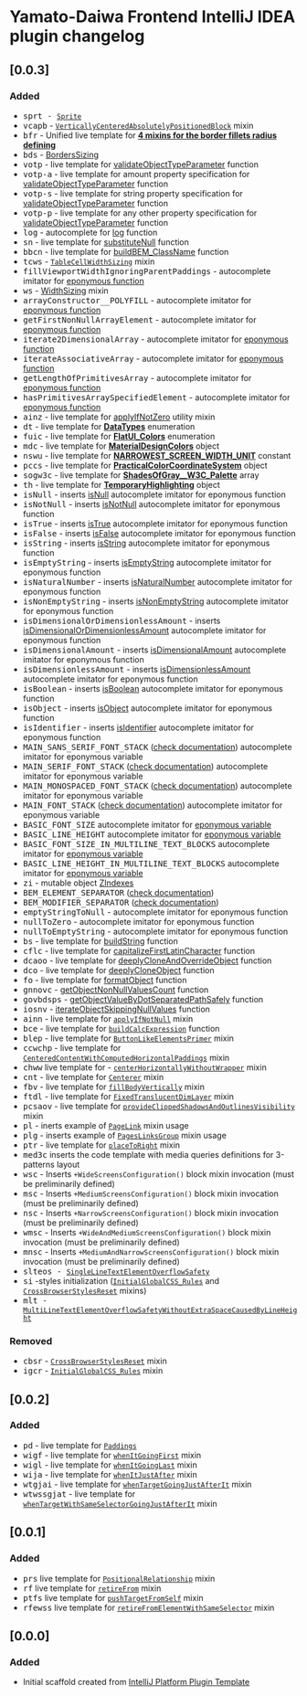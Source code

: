 <!-- Keep a Changelog guide -> https://keepachangelog.com -->

# Yamato-Daiwa Frontend IntelliJ IDEA plugin changelog

## [0.0.3]
### Added

- <kbd>sprt</kdb> - [`Sprite`](https://github.com/TokugawaTakeshi/Yamato-Daiwa-Frontend/blob/master/CoreLibrary/Package/Documentation/Styles/02-Kernel/06-RestUtils/Sprite.md)
- <kbd>vcapb</kbd> - [`VerticallyCenteredAbsolutelyPositionedBlock`](https://github.com/TokugawaTakeshi/Yamato-Daiwa-Frontend/blob/master/CoreLibrary/Package/Documentation/Styles/02-Kernel/03-UtilityMixins/02-Positioning/VerticallyCenteredAbsolutelyPositionedBlock.md) mixin
- <kbd>bfr</kbd> - Unified live template for [**4 mixins for the border fillets radius defining**](https://github.com/TokugawaTakeshi/Yamato-Daiwa-Frontend/blob/master/CoreLibrary/Package/Documentation/Styles/02-Kernel/03-UtilityMixins/01-Sizing/03-Borders/BordersFilletsRadius.md)
- <kbd>bds</kbd> - [BordersSizing](https://github.com/TokugawaTakeshi/Yamato-Daiwa-Frontend/blob/master/CoreLibrary/Package/Documentation/Styles/02-Kernel/03-UtilityMixins/01-Sizing/03-Borders/BordersSizing.md)
- <kbd>votp</kbd> - live template for [validateObjectTypeParameter](https://github.com/TokugawaTakeshi/Yamato-Daiwa-Frontend/blob/master/CoreLibrary/Package/Documentation/Styles/02-Kernel/02-Functions/06-ParametersValidation/validateObjectTypeParameter.md) function
- <kbd>votp-a</kbd> - live template for amount property specification for [validateObjectTypeParameter](https://github.com/TokugawaTakeshi/Yamato-Daiwa-Frontend/blob/master/CoreLibrary/Package/Documentation/Styles/02-Kernel/02-Functions/06-ParametersValidation/validateObjectTypeParameter.md) function
- <kbd>votp-s</kbd> - live template for string property specification for [validateObjectTypeParameter](https://github.com/TokugawaTakeshi/Yamato-Daiwa-Frontend/blob/master/CoreLibrary/Package/Documentation/Styles/02-Kernel/02-Functions/06-ParametersValidation/validateObjectTypeParameter.md) function
- <kbd>votp-p</kbd> - live template for any other property specification for [validateObjectTypeParameter](https://github.com/TokugawaTakeshi/Yamato-Daiwa-Frontend/blob/master/CoreLibrary/Package/Documentation/Styles/02-Kernel/02-Functions/06-ParametersValidation/validateObjectTypeParameter.md) function
- <kbd>log</kbd> - autocomplete for [log](https://github.com/TokugawaTakeshi/Yamato-Daiwa-Frontend/blob/master/CoreLibrary/Package/Documentation/Styles/02-Kernel/02-Functions/07-OtherFunctions/log.md) function
- <kbd>sn</kbd> - live template for [substituteNull](https://github.com/TokugawaTakeshi/Yamato-Daiwa-Frontend/blob/master/CoreLibrary/Package/Documentation/Styles/02-Kernel/02-Functions/07-OtherFunctions/substituteNull.md) function
- <kbd>bbcn</kbd> - live template for [buildBEM_ClassName](https://github.com/TokugawaTakeshi/Yamato-Daiwa-Frontend/blob/master/CoreLibrary/Package/Documentation/Styles/02-Kernel/02-Functions/07-OtherFunctions/buildBEM_ClassName.md) function
- <kbd>tcws</kbd> - [`TableCellWidthSizing`](https://github.com/TokugawaTakeshi/Yamato-Daiwa-Frontend/blob/master/CoreLibrary/Package/Documentation/Styles/02-Kernel/03-UtilityMixins/01-Sizing/01-Width/TableCellWidthSizing.md) mixin
- <kbd>fillViewportWidthIgnoringParentPaddings</kbd> - autocomplete imitator for [eponymous function](https://github.com/TokugawaTakeshi/Yamato-Daiwa-Frontend/blob/master/CoreLibrary/Package/Documentation/Styles/02-Kernel/03-UtilityMixins/01-Sizing/01-Width/fillViewportWidthIgnoringParentPaddings.md)
- <kbd>ws</kbd> - [WidthSizing](https://github.com/TokugawaTakeshi/Yamato-Daiwa-Frontend/blob/master/CoreLibrary/Package/Documentation/Styles/02-Kernel/03-UtilityMixins/01-Sizing/01-Width/WidthSizing.md) mixin
- <kbd>arrayConstructor__POLYFILL</kbd> - autocomplete imitator for [eponymous function](https://github.com/TokugawaTakeshi/Yamato-Daiwa-Frontend/blob/master/CoreLibrary/Package/Documentation/Styles/02-Kernel/02-Functions/05-Arrays/arrayConstructor__POLYFILL.md)
- <kbd>getFirstNonNullArrayElement</kbd> - autocomplete imitator for [eponymous function](https://github.com/TokugawaTakeshi/Yamato-Daiwa-Frontend/blob/master/CoreLibrary/Package/Documentation/Styles/02-Kernel/02-Functions/05-Arrays/getFirstNonNullArrayElement.md)
- <kbd>iterate2DimensionalArray</kbd> - autocomplete imitator for [eponymous function](https://github.com/TokugawaTakeshi/Yamato-Daiwa-Frontend/blob/master/CoreLibrary/Package/Documentation/Styles/02-Kernel/02-Functions/05-Arrays/iterate2DimensionalArray.md)
- <kbd>iterateAssociativeArray</kbd> - autocomplete imitator for [eponymous function](https://github.com/TokugawaTakeshi/Yamato-Daiwa-Frontend/blob/master/CoreLibrary/Package/Documentation/Styles/02-Kernel/02-Functions/05-Arrays/iterateAssociativeArray.md)
- <kbd>getLengthOfPrimitivesArray</kbd> - autocomplete imitator for [eponymous function](https://github.com/TokugawaTakeshi/Yamato-Daiwa-Frontend/blob/master/CoreLibrary/Package/Documentation/Styles/02-Kernel/02-Functions/05-Arrays/getLengthOfPrimitivesArray.md)
- <kbd>hasPrimitivesArraySpecifiedElement</kbd> - autocomplete imitator for [eponymous function](https://github.com/TokugawaTakeshi/Yamato-Daiwa-Frontend/blob/master/CoreLibrary/Package/Documentation/Styles/02-Kernel/02-Functions/05-Arrays/hasPrimitivesArraySpecifiedElement.md)
- <kbd>ainz</kbd> - live template for [applyIfNotZero](https://github.com/TokugawaTakeshi/Yamato-Daiwa-Frontend/blob/master/CoreLibrary/Package/Documentation/Styles/02-Kernel/03-UtilityMixins/00-GeneralUtils/applyIfNotZero.md) utility mixin  
- <kbd>dt</kbd> - live template for [**DataTypes**](https://github.com/TokugawaTakeshi/Yamato-Daiwa-Frontend/blob/master/CoreLibrary/Package/Documentation/Styles/01-Assets/01-FundamentalConstantsAndEnums/FundamentalConstantsAndEnums.md#datatypes---stylus-data-types) enumeration
- <kbd>fuic</kbd> - live template for [**FlatUI_Colors**](https://github.com/TokugawaTakeshi/Yamato-Daiwa-Frontend/blob/master/CoreLibrary/Package/Documentation/Styles/03-BuildInPlugins/ColorPalettes/FlatUI/FlatUI_ColorsPalette.md) enumeration
- <kbd>mdc</kbd> - live template for [**MaterialDesignColors**](https://github.com/TokugawaTakeshi/Yamato-Daiwa-Frontend/blob/master/CoreLibrary/Package/Documentation/Styles/03-BuildInPlugins/ColorPalettes/MaterialDesign/MaterialDesignColorsPalette.md) object
- <kbd>nswu</kbd> - live template for [**NARROWEST_SCREEN_WIDTH_UNIT**](https://github.com/TokugawaTakeshi/Yamato-Daiwa-Frontend/blob/master/CoreLibrary/Package/Documentation/Styles/01-Assets/01-FundamentalConstantsAndEnums/FundamentalConstantsAndEnums.md#narrowest_screen_width_unit---the-narrowest-screen-width-unit) constant
- <kbd>pccs</kbd> - live template for [**PracticalColorCoordinateSystem**](https://github.com/TokugawaTakeshi/Yamato-Daiwa-Frontend/blob/master/CoreLibrary/Package/Documentation/Styles/01-Assets/02-Colors/PracticalColorCoordinateSystem/PracticalColorCoordinateSystem.md) object
- <kbd>sogw3c</kbd> - live template for [**ShadesOfGray__W3C_Palette**](https://github.com/TokugawaTakeshi/Yamato-Daiwa-Frontend/blob/master/CoreLibrary/Package/Documentation/Styles/01-Assets/02-Colors/ShadesOfGray__39ColorsW3C_Palette/ShadesOfGray__39ColorsW3C_Palette.md) array
- <kbd>th</kbd> - live template for [**TemporaryHighlighting**](https://github.com/TokugawaTakeshi/Yamato-Daiwa-Frontend/blob/master/CoreLibrary/Package/Documentation/Styles/01-Assets/02-Colors/TemporaryHighlighting/TemporaryHighlighting.md) object
- <kbd>isNull</kbd> - inserts [isNull](https://github.com/TokugawaTakeshi/Yamato-Daiwa-Frontend/blob/master/CoreLibrary/Package/Documentation/Styles/02-Kernel/02-Functions/01-ValueCheckers.md#isnull--isnotnull) autocomplete imitator for eponymous function
- <kbd>isNotNull</kbd> - inserts [isNotNull](https://github.com/TokugawaTakeshi/Yamato-Daiwa-Frontend/blob/master/CoreLibrary/Package/Documentation/Styles/02-Kernel/02-Functions/01-ValueCheckers.md#isnull--isnotnull) autocomplete imitator for eponymous function
- <kbd>isTrue</kbd> - inserts [isTrue](https://github.com/TokugawaTakeshi/Yamato-Daiwa-Frontend/blob/master/CoreLibrary/Package/Documentation/Styles/02-Kernel/02-Functions/01-ValueCheckers.md#istrue--isfalse) autocomplete imitator for eponymous function
- <kbd>isFalse</kbd> - inserts [isFalse](https://github.com/TokugawaTakeshi/Yamato-Daiwa-Frontend/blob/master/CoreLibrary/Package/Documentation/Styles/02-Kernel/02-Functions/01-ValueCheckers.md#istrue--isfalse) autocomplete imitator for eponymous function
- <kbd>isString</kbd> - inserts [isString](https://github.com/TokugawaTakeshi/Yamato-Daiwa-Frontend/blob/master/CoreLibrary/Package/Documentation/Styles/02-Kernel/02-Functions/01-ValueCheckers.md) autocomplete imitator for eponymous function
- <kbd>isEmptyString</kbd> - inserts [isEmptyString](https://github.com/TokugawaTakeshi/Yamato-Daiwa-Frontend/blob/master/CoreLibrary/Package/Documentation/Styles/02-Kernel/02-Functions/01-ValueCheckers.md) autocomplete imitator for eponymous function
- <kbd>isNaturalNumber</kbd> - inserts [isNaturalNumber](https://github.com/TokugawaTakeshi/Yamato-Daiwa-Frontend/blob/master/CoreLibrary/Package/Documentation/Styles/02-Kernel/02-Functions/01-ValueCheckers.md#isnaturalnumber) autocomplete imitator for eponymous function
- <kbd>isNonEmptyString</kbd> - inserts [isNonEmptyString](https://github.com/TokugawaTakeshi/Yamato-Daiwa-Frontend/blob/master/CoreLibrary/Package/Documentation/Styles/02-Kernel/02-Functions/01-ValueCheckers.md) autocomplete imitator for eponymous function
- <kbd>isDimensionalOrDimensionlessAmount</kbd> - inserts [isDimensionalOrDimensionlessAmount](https://github.com/TokugawaTakeshi/Yamato-Daiwa-Frontend/blob/master/CoreLibrary/Package/Documentation/Styles/02-Kernel/02-Functions/01-ValueCheckers.md#isdimensionalamount--isdimensionlessamount--isdimensionalordimensionlessamount) autocomplete imitator for eponymous function
- <kbd>isDimensionalAmount</kbd> - inserts [isDimensionalAmount](https://github.com/TokugawaTakeshi/Yamato-Daiwa-Frontend/blob/master/CoreLibrary/Package/Documentation/Styles/02-Kernel/02-Functions/01-ValueCheckers.md#isdimensionalamount--isdimensionlessamount--isdimensionalordimensionlessamount) autocomplete imitator for eponymous function
- <kbd>isDimensionlessAmount</kbd> - inserts [isDimensionlessAmount](https://github.com/TokugawaTakeshi/Yamato-Daiwa-Frontend/blob/master/CoreLibrary/Package/Documentation/Styles/02-Kernel/02-Functions/01-ValueCheckers.md#isdimensionalamount--isdimensionlessamount--isdimensionalordimensionlessamount) autocomplete imitator for eponymous function
- <kbd>isBoolean</kbd> - inserts [isBoolean](https://github.com/TokugawaTakeshi/Yamato-Daiwa-Frontend/blob/master/CoreLibrary/Package/Documentation/Styles/02-Kernel/02-Functions/01-ValueCheckers.md) autocomplete imitator for eponymous function
- <kbd>isObject</kbd> - inserts [isObject](https://github.com/TokugawaTakeshi/Yamato-Daiwa-Frontend/blob/master/CoreLibrary/Package/Documentation/Styles/02-Kernel/02-Functions/01-ValueCheckers.md) autocomplete imitator for eponymous function
- <kbd>isIdentifier</kbd> - inserts [isIdentifier](https://github.com/TokugawaTakeshi/Yamato-Daiwa-Frontend/blob/master/CoreLibrary/Package/Documentation/Styles/02-Kernel/02-Functions/01-ValueCheckers.md) autocomplete imitator for eponymous function
- <kbd>MAIN_SANS_SERIF_FONT_STACK</kbd> ([check documentation](https://github.com/TokugawaTakeshi/Yamato-Daiwa-Frontend/blob/master/CoreLibrary/Package/Documentation/Styles/02-Kernel/01-BasicVariables/01-BasicVariables.md#font-stacks)) autocomplete imitator for eponymous variable
- <kbd>MAIN_SERIF_FONT_STACK</kbd> ([check documentation](https://github.com/TokugawaTakeshi/Yamato-Daiwa-Frontend/blob/master/CoreLibrary/Package/Documentation/Styles/02-Kernel/01-BasicVariables/01-BasicVariables.md#font-stacks)) autocomplete imitator for eponymous variable
- <kbd>MAIN_MONOSPACED_FONT_STACK</kbd> ([check documentation](https://github.com/TokugawaTakeshi/Yamato-Daiwa-Frontend/blob/master/CoreLibrary/Package/Documentation/Styles/02-Kernel/01-BasicVariables/01-BasicVariables.md#font-stacks)) autocomplete imitator for eponymous variable
- <kbd>MAIN_FONT_STACK</kbd> ([check documentation](https://github.com/TokugawaTakeshi/Yamato-Daiwa-Frontend/blob/master/CoreLibrary/Package/Documentation/Styles/02-Kernel/01-BasicVariables/01-BasicVariables.md#font-stacks)) autocomplete imitator for eponymous variable
- <kbd>BASIC_FONT_SIZE</kbd> autocomplete imitator for [eponymous variable](https://github.com/TokugawaTakeshi/Yamato-Daiwa-Frontend/blob/master/CoreLibrary/Package/Documentation/Styles/02-Kernel/01-BasicVariables/01-BasicVariables.md#dimensions)
- <kbd>BASIC_LINE_HEIGHT</kbd> autocomplete imitator for [eponymous variable](https://github.com/TokugawaTakeshi/Yamato-Daiwa-Frontend/blob/master/CoreLibrary/Package/Documentation/Styles/02-Kernel/01-BasicVariables/01-BasicVariables.md#dimensions)
- <kbd>BASIC_FONT_SIZE_IN_MULTILINE_TEXT_BLOCKS</kbd> autocomplete imitator for [eponymous variable](https://github.com/TokugawaTakeshi/Yamato-Daiwa-Frontend/blob/master/CoreLibrary/Package/Documentation/Styles/02-Kernel/01-BasicVariables/01-BasicVariables.md#dimensions)
- <kbd>BASIC_LINE_HEIGHT_IN_MULTILINE_TEXT_BLOCKS</kbd> autocomplete imitator for [eponymous variable](https://github.com/TokugawaTakeshi/Yamato-Daiwa-Frontend/blob/master/CoreLibrary/Package/Documentation/Styles/02-Kernel/01-BasicVariables/01-BasicVariables.md#dimensions)
- <kbd>zi</kbd> - mutable object [ZIndexes](https://github.com/TokugawaTakeshi/Yamato-Daiwa-Frontend/blob/master/CoreLibrary/Package/Documentation/Styles/02-Kernel/01-BasicVariables/01-BasicVariables.md#zindexes)
- <kbd>BEM_ELEMENT_SEPARATOR</kbd> ([check documentation](https://github.com/TokugawaTakeshi/Yamato-Daiwa-Frontend/blob/master/CoreLibrary/Package/Documentation/Styles/02-Kernel/01-BasicVariables/01-BasicVariables.md#bem-related))
- <kbd>BEM_MODIFIER_SEPARATOR</kbd> ([check documentation](https://github.com/TokugawaTakeshi/Yamato-Daiwa-Frontend/blob/master/CoreLibrary/Package/Documentation/Styles/02-Kernel/01-BasicVariables/01-BasicVariables.md#bem-related))
- <kbd>emptyStringToNull</kbd> - autocomplete imitator for eponymous function
- <kbd>nullToZero</kbd> - autocomplete imitator for eponymous function
- <kbd>nullToEmptyString</kbd> - autocomplete imitator for eponymous function
- <kbd>bs</kbd> - live template for [buildString](https://github.com/TokugawaTakeshi/Yamato-Daiwa-Frontend/blob/master/CoreLibrary/Package/Documentation/Styles/02-Kernel/02-Functions/03-Strings/buildString.md) function
- <kbd>cflc</kbd> - live template for [capitalizeFirstLatinCharacter](https://github.com/TokugawaTakeshi/Yamato-Daiwa-Frontend/blob/master/CoreLibrary/Package/Documentation/Styles/02-Kernel/02-Functions/03-Strings/capitalizeFirstLatinCharacter.md) function
- <kbd>dcaoo</kbd> - live template for [deeplyCloneAndOverrideObject](https://github.com/TokugawaTakeshi/Yamato-Daiwa-Frontend/blob/master/CoreLibrary/Package/Documentation/Styles/02-Kernel/02-Functions/04-Objects/deeplyCloneAndOverrideObject.md) function
- <kbd>dco</kbd> - live template for [deeplyCloneObject](https://github.com/TokugawaTakeshi/Yamato-Daiwa-Frontend/blob/master/CoreLibrary/Package/Documentation/Styles/02-Kernel/02-Functions/04-Objects/deeplyCloneObject.md) function
- <kbd>fo</kbd> - live template for [formatObject](https://github.com/TokugawaTakeshi/Yamato-Daiwa-Frontend/blob/master/CoreLibrary/Package/Documentation/Styles/02-Kernel/02-Functions/04-Objects/formatObject.md) function
- <kbd>gnnovc</kbd> - [getObjectNonNullValuesCount](https://github.com/TokugawaTakeshi/Yamato-Daiwa-Frontend/blob/master/CoreLibrary/Package/Documentation/Styles/02-Kernel/02-Functions/04-Objects/getObjectNonNullValuesCount.md) function
- <kbd>govbdsps</kbd> - [getObjectValueByDotSeparatedPathSafely](https://github.com/TokugawaTakeshi/Yamato-Daiwa-Frontend/blob/master/CoreLibrary/Package/Documentation/Styles/02-Kernel/02-Functions/04-Objects/getObjectValueByDotSeparatedPathSafely.md) function
- <kbd>iosnv</kbd> - [iterateObjectSkippingNullValues](https://github.com/TokugawaTakeshi/Yamato-Daiwa-Frontend/blob/master/CoreLibrary/Package/Documentation/Styles/02-Kernel/02-Functions/04-Objects/iterateObjectSkippingNullValues.md) function
- <kbd>ainn</kbd> - live template for [`applyIfNotNull`](https://github.com/TokugawaTakeshi/Yamato-Daiwa-Frontend/blob/master/CoreLibrary/Package/Documentation/Styles/02-Kernel/03-UtilityMixins/00-GeneralUtils/applyIfNotNull.md) mixin
- <kbd>bce</kbd> - live template for [`buildCalcExpression`](https://github.com/TokugawaTakeshi/Yamato-Daiwa-Frontend/blob/master/CoreLibrary/Package/Documentation/Styles/02-Kernel/02-Functions/07-OtherFunctions/buildCalcExpression.md) function
- <kbd>blep</kbd> - live template for [`ButtonLikeElementsPrimer`](https://github.com/TokugawaTakeshi/yamato_daiwa-frontend/blob/master/CoreLibrary/Package/Documentation/Styles/02-Kernel/04-StylesInitialization/ButtonLikeElementsPrimer.md) mixin
- <kbd>ccwchp</kbd> - live template for [`CenteredContentWithComputedHorizontalPaddings`](https://github.com/TokugawaTakeshi/Yamato-Daiwa-Frontend/blob/master/CoreLibrary/Package/Documentation/Styles/02-Kernel/03-UtilityMixins/05-Layout/CenteredContentWithComputedHorizontalPaddings.md) mixin
- <kbd>chww</kbd> live template for - [`centerHorizontallyWithoutWrapper`](https://github.com/TokugawaTakeshi/Yamato-Daiwa-Frontend/blob/master/CoreLibrary/Package/Documentation/Styles/02-Kernel/03-UtilityMixins/02-Positioning/centerHorizontallyWithoutWrapper.md) mixin
- <kbd>cnt</kbd> - live template for [`Centerer`](https://github.com/TokugawaTakeshi/Yamato-Daiwa-Frontend/blob/master/CoreLibrary/Package/Documentation/Styles/02-Kernel/03-UtilityMixins/05-Layout/Centerer.md) mixin
- <kbd>fbv</kbd> - live template for [`fillBodyVertically`](https://github.com/TokugawaTakeshi/Yamato-Daiwa-Frontend/blob/master/CoreLibrary/Package/Documentation/Styles/02-Kernel/03-UtilityMixins/05-Layout/fillBodyVertically.md) mixin
- <kbd>ftdl</kbd> - live template for [`FixedTranslucentDimLayer`](https://github.com/TokugawaTakeshi/Yamato-Daiwa-Frontend/blob/master/CoreLibrary/Package/Documentation/Styles/02-Kernel/03-UtilityMixins/05-Layout/FixedTranslucentDimLayer.md) mixin
- <kbd>pcsaov</kbd> - live template for [`provideClippedShadowsAndOutlinesVisibility`](https://github.com/TokugawaTakeshi/Yamato-Daiwa-Frontend/blob/master/CoreLibrary/Package/Documentation/Styles/02-Kernel/06-RestUtils/provideClippedShadowsAndOutlinesVisibility.md) mixin
- <kbd>pl</kbd> - inerts example of [`PageLink`](https://github.com/TokugawaTakeshi/yamato_daiwa-frontend/blob/master/CoreLibrary/Package/Documentation/PagesTemplates/StaticPreviewAnywherePage#pagelink) mixin usage
- <kbd>plg</kbd> - inserts example of [`PagesLinksGroup`](https://github.com/TokugawaTakeshi/yamato_daiwa-frontend/blob/master/CoreLibrary/Package/Documentation/PagesTemplates/StaticPreviewAnywherePage#pagelinksgroup) mixin usage
- <kbd>ptr</kbd> - live template for [`placeToRight`](https://github.com/TokugawaTakeshi/Yamato-Daiwa-Frontend/blob/master/CoreLibrary/Package/Documentation/Styles/02-Kernel/03-UtilityMixins/02-Positioning/placeToRight.md) mixin
- <kbd>med3c</kbd> inserts the code template with media queries definitions for 3-patterns layout
- <kbd>wsc</kbd> - Inserts `+WideScreensConfiguration()` block mixin invocation (must be preliminarily defined)
- <kbd>msc</kbd> - Inserts `+MediumScreensConfiguration()` block mixin invocation (must be preliminarily defined)
- <kbd>nsc</kbd> - Inserts `+NarrowScreensConfiguration()` block mixin invocation (must be preliminarily defined)
- <kbd>wmsc</kbd> - Inserts `+WideAndMediumScreensConfiguration()` block mixin invocation (must be preliminarily defined)
- <kbd>mnsc</kbd> - Inserts `+MediumAndNarrowScreensConfiguration()` block mixin invocation (must be preliminarily defined)
- <kbd>slteos</kdb> - [`SingleLineTextElementOverflowSafety`](https://github.com/TokugawaTakeshi/Yamato-Daiwa-Frontend/blob/master/CoreLibrary/Package/Documentation/Styles/02-Kernel/05-TypographyUtils/SingleLineTextElementOverflowSafety.md)
- <kbd>si</kbd> -styles initialization ([`InitialGlobalCSS_Rules`](https://github.com/TokugawaTakeshi/Yamato-Daiwa-Frontend/blob/master/CoreLibrary/Package/Documentation/Styles/02-Kernel/04-StylesInitialization/InitialGlobalCSS_Rules.md) and [`CrossBrowserStylesReset`](https://github.com/TokugawaTakeshi/Yamato-Daiwa-Frontend/blob/master/CoreLibrary/Package/Documentation/Styles/02-Kernel/04-StylesInitialization/CrossBrowserStylesReset.md) mixins)
- <kbd>mlt</kdb> - [`MultiLineTextElementOverflowSafetyWithoutExtraSpaceCausedByLineHeight`](https://github.com/TokugawaTakeshi/Yamato-Daiwa-Frontend/blob/master/CoreLibrary/Package/Documentation/Styles/02-Kernel/05-TypographyUtils/MultiLineTextElementOverflowSafetyWithoutExtraSpaceCausedByLineHeight.md)

### Removed

- <kbd>cbsr</kbd> - [`CrossBrowserStylesReset`](https://github.com/TokugawaTakeshi/yamato_daiwa-frontend/blob/master/CoreLibrary/Package/Documentation/Styles/02-Kernel/04-StylesInitialization/CrossBrowserStylesReset.md) mixin
- <kbd>igcr</kbd> - [`InitialGlobalCSS_Rules`](https://github.com/TokugawaTakeshi/yamato_daiwa-frontend/blob/master/CoreLibrary/Package/Documentation/Styles/02-Kernel/04-StylesInitialization/InitialGlobalCSS_Rules.md) mixin


## [0.0.2]
### Added 

- <kbd>pd</kbd> - live template for [`Paddings`](https://github.com/TokugawaTakeshi/yamato_daiwa-frontend/blob/master/CoreLibrary/Package/Documentation/Styles/02-Kernel/03-Mixins/03-Paddings.md)
- <kbd>wigf</kbd> - live template for [`whenItGoingFirst`](https://github.com/TokugawaTakeshi/Yamato-Daiwa-Frontend/blob/master/CoreLibrary/Package/Documentation/Styles/02-Kernel/03-PositionalRelationship.md#whenitgoingfirst-mixin) mixin
- <kbd>wigl</kbd> - live template for [`whenItGoingLast`](https://github.com/TokugawaTakeshi/Yamato-Daiwa-Frontend/blob/master/CoreLibrary/Package/Documentation/Styles/02-Kernel/03-PositionalRelationship.md#whenitgoinglast-mixin) mixin
- <kbd>wija</kbd> - live template for [`whenItJustAfter`](https://github.com/TokugawaTakeshi/Yamato-Daiwa-Frontend/blob/master/CoreLibrary/Package/Documentation/Styles/02-Kernel/03-PositionalRelationship.md#whenitjustafter) mixin
- <kbd>wtgjai</kbd> - live template for [`whenTargetGoingJustAfterIt`](https://github.com/TokugawaTakeshi/Yamato-Daiwa-Frontend/blob/master/CoreLibrary/Package/Documentation/Styles/02-Kernel/03-PositionalRelationship.md#whentargetgoingjustafterit) mixin
- <kbd>wtwssgjat</kbd> - live template for [`whenTargetWithSameSelectorGoingJustAfterIt`](https://github.com/TokugawaTakeshi/Yamato-Daiwa-Frontend/blob/master/CoreLibrary/Package/Documentation/Styles/02-Kernel/03-PositionalRelationship.md#whentargetwithsameselectorgoingjustafterit) mixin


## [0.0.1]
### Added

- <kbd>prs</kbd> live template for [`PositionalRelationship`](https://github.com/TokugawaTakeshi/Yamato-Daiwa-Frontend/blob/master/CoreLibrary/Package/Documentation/Styles/02-Kernel/03-PositionalRelationship.md#positionalrelationship-mixin) mixin
- <kbd>rf</kbd> live template for [`retireFrom`](https://github.com/TokugawaTakeshi/Yamato-Daiwa-Frontend/blob/master/CoreLibrary/Package/Documentation/Styles/02-Kernel/03-PositionalRelationship.md#retirefrom-mixin) mixin
- <kbd>ptfs</kbd> live template for [`pushTargetFromSelf`](https://github.com/TokugawaTakeshi/Yamato-Daiwa-Frontend/blob/master/CoreLibrary/Package/Documentation/Styles/02-Kernel/03-PositionalRelationship.md#pushtargetfromself-mixin) mixin
- <kbd>rfewss</kbd> live template for [`retireFromElementWithSameSelector`](https://github.com/TokugawaTakeshi/Yamato-Daiwa-Frontend/blob/master/CoreLibrary/Package/Documentation/Styles/02-Kernel/03-PositionalRelationship.md#retirefromelementwithsameselector-mixin) mixin


## [0.0.0]
### Added
- Initial scaffold created from [IntelliJ Platform Plugin Template](https://github.com/JetBrains/intellij-platform-plugin-template)
